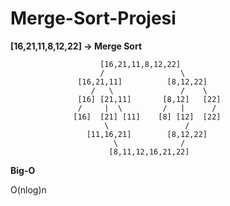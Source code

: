 # Merge-Sort-Projesi

**[16,21,11,8,12,22] -> Merge Sort**

                        [16,21,11,8,12,22]
                        /                 \
                   [16,21,11]          [8,12,22]
                      /   \               /    \
                   [16] [21,11]       [8,12]   [22]
                   /     |  \         /   |      /
                  [16]  [21] [11]    [8] [12]  [22]
                         \                 /
                     [11,16,21]        [8,12,22]
                           \              /
                          [8,11,12,16,21,22]
                          
**Big-O**

O(nlog)n
